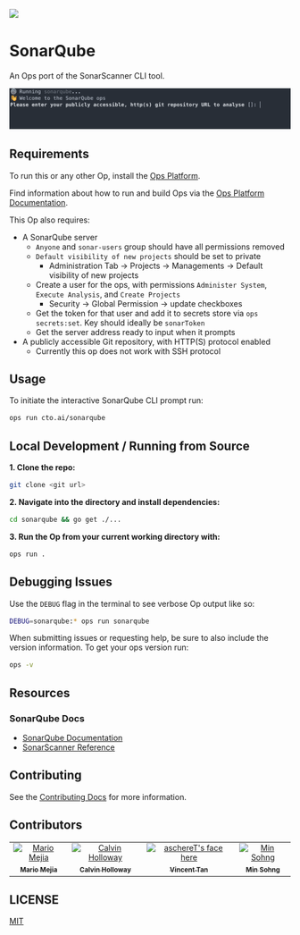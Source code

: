 ![](https://cto.ai/static/oss-banner.png)

# SonarQube

An Ops port of the SonarScanner CLI tool.

![](https://raw.githubusercontent.com/cto-ai/sonarqube/master/assets/screenshot_cli.png)

## Requirements

To run this or any other Op, install the [Ops Platform](https://cto.ai/platform).

Find information about how to run and build Ops via the [Ops Platform Documentation](https://cto.ai/docs/overview).

This Op also requires:

- A SonarQube server
  - `Anyone` and `sonar-users` group should have all permissions removed
  - `Default visibility of new projects` should be set to private
    - Administration Tab -> Projects -> Managements -> Default visibility of new projects
  - Create a user for the ops, with permissions `Administer System`, `Execute Analysis`, and `Create Projects`
    - Security -> Global Permission -> update checkboxes
  - Get the token for that user and add it to secrets store via `ops secrets:set`. Key should ideally be `sonarToken`
  - Get the server address ready to input when it prompts
- A publicly accessible Git repository, with HTTP(S) protocol enabled
  - Currently this op does not work with SSH protocol

## Usage

To initiate the interactive SonarQube CLI prompt run:

```bash
ops run cto.ai/sonarqube
```

## Local Development / Running from Source

**1. Clone the repo:**

```bash
git clone <git url>
```

**2. Navigate into the directory and install dependencies:**

```bash
cd sonarqube && go get ./...
```

**3. Run the Op from your current working directory with:**

```bash
ops run .
```

## Debugging Issues

Use the `DEBUG` flag in the terminal to see verbose Op output like so:

```bash
DEBUG=sonarqube:* ops run sonarqube
```

When submitting issues or requesting help, be sure to also include the version information. To get your ops version run:

```bash
ops -v
```

## Resources

### SonarQube Docs

- [SonarQube Documentation](https://docs.sonarqube.org/latest/)
- [SonarScanner Reference](https://docs.sonarqube.org/latest/analysis/scan/sonarscanner/)

## Contributing

See the [Contributing Docs](CONTRIBUTING.md) for more information.

## Contributors

<table>
  <tr>
    <td align="center"><a href="https://github.com/jmariomejiap"><img src="https://github.com/jmariomejiap.png" width="100px;" alt="Mario Mejia"/><br /><sub><b>Mario Mejia</b></sub></a><br/></td>
    <td align="center"><a href="https://github.com/CalHoll"><img src="https://github.com/CalHoll.png" width="100px;" alt="Calvin Holloway"/><br /><sub><b>Calvin Holloway</b></sub></a><br/></td>
    <td align="center"><a href="https://github.com/aschereT"><img src="https://github.com/aschereT.png" width="100px;" alt="aschereT's face here"/><br /><sub><b>Vincent Tan</b></sub></a><br/></td>
    <td align="center"><a href="https://github.com/minsohng"><img src="https://github.com/minsohng.png" width="100px;" alt="Min Sohng"/><br /><sub><b>Min Sohng</b></sub></a><br/></td>
  </tr>
</table>

## LICENSE

[MIT](LICENSE)
